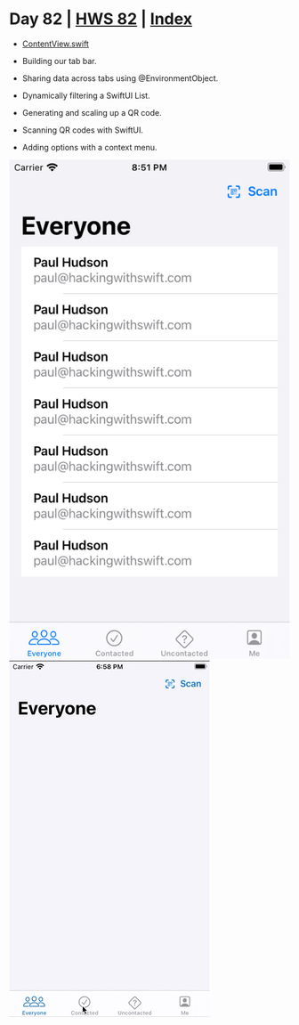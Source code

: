 # Day 82 | [HWS 82](https://www.hackingwithswift.com/100/swiftui/82) | [Index](https://github.com/JulesMoorhouse/100DaysOfSwiftUI/blob/main/README.md)

- [ContentView.swift](https://github.com/JulesMoorhouse/100DaysOfSwiftUI/blob/main/P16I%20HotProspects/P16I%20HotProspects/ContentView.swift)

- Building our tab bar.
- Sharing data across tabs using @EnvironmentObject.
- Dynamically filtering a SwiftUI List.
- Generating and scaling up a QR code.
- Scanning QR codes with SwiftUI.
- Adding options with a context menu.

<img src="../Images/day82i.png">
<img src="../Images/day83.gif">